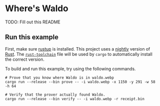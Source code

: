 # Where's Waldo

TODO: Fill out this README

## Run this example

First, make sure [rustup](https://rustup.rs) is installed. This project uses a [nightly](https://doc.rust-lang.org/book/appendix-07-nightly-rust.html) version of [Rust](https://doc.rust-lang.org/book/ch01-01-installation.html). The [`rust-toolchain`](rust-toolchain) file will be used by `cargo` to automatically install the correct version.

To build and run this example, try using the following commands.

```
# Prove that you know where Waldo is in waldo.webp
cargo run --release --bin prove -- -i waldo.webp -x 1150 -y 291 -w 58 -h 64

# Verify that the prover actually found Waldo.
cargo run --release --bin verify -- -i waldo.webp -r receipt.bin
```
